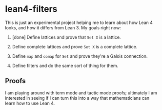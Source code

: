 # lean4-filters

This is just an experimental project helping me to learn about
how Lean 4 looks, and how it differs from Lean 3. My goals
right now:

1) [done] Define lattices and prove that `Set X` is a lattice.

2) Define complete lattices and prove `Set X` is a complete lattice.

3) Define `map` and `comap` for `Set` and prove they're a Galois connection.

4) Define filters and do the same sort of thing for them.

## Proofs

I am playing around with term mode and tactic mode proofs; ultimately I am
interested in seeing if I can turn this into a way that mathematicians
can learn how to use Lean 4.
